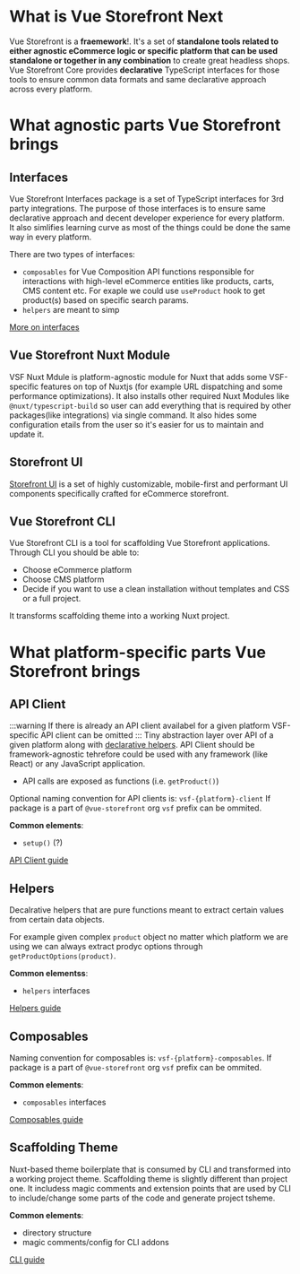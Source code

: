 
# What is Vue Storefront Next

Vue Storefront is a **fraemework**!. It's a set of **standalone tools related to either agnostic eCommerce logic or specific platform that can be used standalone or together in any combination** to create great headless shops. Vue Storefront Core provides **declarative** TypeScript interfaces for those tools to ensure common data formats and same declarative approach across every platform. 

# What agnostic parts Vue Storefront brings

## Interfaces

Vue Storefront Interfaces package is a set of TypeScript interfaces for 3rd party integrations. The purpose of those interfaces is to ensure same declarative approach and decent developer experience for every platform. It also simlifies learning curve as most of the things could be done the same way in every platform.

There are two types of interfaces:
- `composables` for Vue Composition API functions responsible for interactions with high-level eCommerce entities like products, carts, CMS content etc. For exaple we could use `useProduct` hook to get product(s) based on specific search params.
- `helpers` are meant to simp

[More on interfaces](./interfaces.md)

## Vue Storefront Nuxt Module

VSF Nuxt Mdule is platform-agnostic module for Nuxt that adds some VSF-specific features on top of Nuxtjs (for example URL dispatching and some performance optimizations). It also installs other required Nuxt Modules like `@nuxt/typescript-build` so user can add everything that is required by other packages(like integrations) via single command. It also hides some configuration  etails from the user so it's easier for us to maintain and update it.

## Storefront UI

[Storefront UI](https://storefrontui.io/) is a set of highly customizable, mobile-first and performant UI components specifically crafted for eCommerce storefront.

## Vue Storefront CLI

Vue Storefront CLI is a tool for scaffolding Vue Storefront applications. Through CLI you should be able to:
- Choose eCommerce platform
- Choose CMS platform
- Decide if you want to use a clean installation without templates and CSS or a full project.

It transforms scaffolding theme into a working Nuxt project.

# What platform-specific parts Vue Storefront brings

## API Client

:::warning
If there is already an API client availabel for a given platform VSF-specific API client can be omitted
:::
Tiny abstraction layer over API of a given platform along with [declarative helpers](./integrations.md). API Client should be framework-agnostic tehrefore could be used with any framework (like React) or any JavaScript application.

- API calls are exposed as functions (i.e. `getProduct()`)

Optional naming convention for API clients is: `vsf-{platform}-client`
If package is a part of `@vue-storefront` org `vsf` prefix can be ommited.


**Common elements**: 

- `setup()` (?)

[API Client guide](./api-client.md)

## Helpers

Decalrative helpers that are pure functions meant to extract certain values from certain data objects.

For example given complex `product` object no matter which platform we are using we can always extract prodyc options through
`getProductOptions(product)`.

**Common elementss**: 

- `helpers` interfaces

[Helpers guide](./helpers.md)

## Composables

Naming convention for composables  is: `vsf-{platform}-composables`.
If package is a part of `@vue-storefront` org `vsf` prefix can be ommited.

**Common elements**: 
- `composables` interfaces

[Composables guide](./composables.md)

## Scaffolding Theme 

Nuxt-based theme boilerplate that is consumed by CLI and transformed into a working project theme. Scaffolding theme is slightly different than project one. It includess magic comments and extension points that are used by CLI to include/change some parts of the code and generate project tsheme.

**Common elements**: 

- directory structure
- magic comments/config for CLI addons

[CLI guide](./cli.md)
